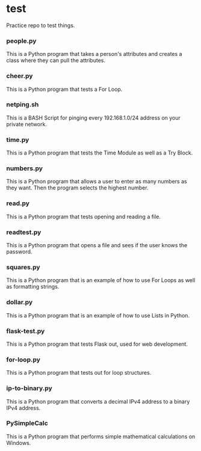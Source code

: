 # test
Practice repo to test things.

### people.py
This is a Python program that takes a person's attributes and creates a class where they can pull the attributes.

### cheer.py
This is a Python program that tests a For Loop.

### netping.sh
This is a BASH Script for pinging every 192.168.1.0/24 address on your private network.

### time.py
This is a Python program that tests the Time Module as well as a Try Block.

### numbers.py
This is a Python program that allows a user to enter as many numbers as they want. Then the program selects the highest number.

### read.py
This is a Python program that tests opening and reading a file.

### readtest.py
This is a Python program that opens a file and sees if the user knows the password.

### squares.py
This is a Python program that is an example of how to use For Loops as well as formatting strings.

### dollar.py
This is a Python program that is an example of how to use Lists in Python.

### flask-test.py
This is a Python program that tests Flask out, used for web development.

### for-loop.py
This is a Python program that tests out for loop structures.

### ip-to-binary.py
This is a Python program that converts a decimal IPv4 address to a binary IPv4 address.

### PySimpleCalc
This is a Python program that performs simple mathematical calculations on Windows.
